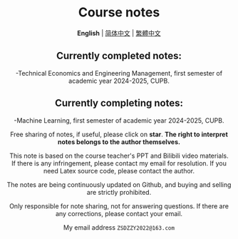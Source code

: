 <div align="center">

# Course notes

**English** | [简体中文](/readme/README.zh_CN.md) | [繁體中文](/readme/README.zh_TW.md)


## Currently completed notes:

-Technical Economics and Engineering Management, first semester of academic year 2024-2025, CUPB.

## Currently completing notes:

-Machine Learning, first semester of academic year 2024-2025, CUPB.


Free sharing of notes, if useful, please click on **star**. **The right to interpret notes belongs to the author themselves.**

This note is based on the course teacher's PPT and Bilibili video materials. If there is any infringement, please contact my email for resolution. If you need Latex source code, please contact the author.

The notes are being continuously updated on Github, and buying and selling are strictly prohibited.

Only responsible for note sharing, not for answering questions. If there are any corrections, please contact your email.

My email address `ZSDZZY2022@163.com`
